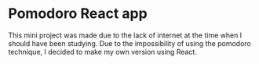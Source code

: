 # Pomodoro React app

This mini project was made due to the lack of internet at the time when I should have been studying. Due to the impossibility of using the pomodoro technique, I decided to make my own version using React.

